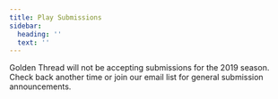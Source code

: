 ```yaml
---
title: Play Submissions
sidebar:
  heading: ''
  text: ''
---
```

Golden Thread will not be accepting submissions for the 2019 season. Check back another time or join our email list for general submission announcements.
